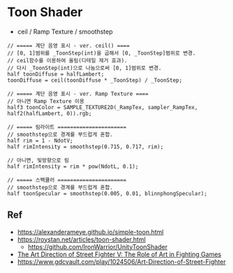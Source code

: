 # Toon Shader

- ceil / Ramp Texture / smoothstep

``` hlsl
// ===== 계단 음영 표시 - ver. ceil() ====
// [0, 1]범위를 _ToonStep(int)을 곱해서 [0, _ToonStep]범위로 변경.
// ceil함수를 이용하여 올림(디테일 제거 효과).
// 다시 _ToonStep(int)으로 나눔으로써 [0, 1]범위로 변경.
half toonDiffuse = halfLambert;
toonDiffuse = ceil(toonDiffuse * _ToonStep) / _ToonStep;

// ===== 계단 음영 표시 - ver. Ramp Texture ====
// 아니면 Ramp Texture 이용
half3 toonColor = SAMPLE_TEXTURE2D(_RampTex, sampler_RampTex, half2(halfLambert, 0)).rgb;

// ===== 림라이트 ======================
// smoothstep으로 경계를 부드럽게 혼합.
half rim = 1 - NdotV;
half rimIntensity = smoothstep(0.715, 0.717, rim);

// 아니면, 빛방향으로 림
half rimIntensity = rim * pow(NdotL, 0.1);

// ===== 스펙큘러 ======================
// smoothstep으로 경계를 부드럽게 혼합.
half toonSpecular = smoothstep(0.005, 0.01, blinnphongSpecular);
```

## Ref

- <https://alexanderameye.github.io/simple-toon.html>
- <https://roystan.net/articles/toon-shader.html>
  - <https://github.com/IronWarrior/UnityToonShader>
- [The Art Direction of Street Fighter V: The Role of Art in Fighting Games](https://www.youtube.com/watch?v=EDlbJdmo7KE)
 - <https://www.gdcvault.com/play/1024506/Art-Direction-of-Street-Fighter>